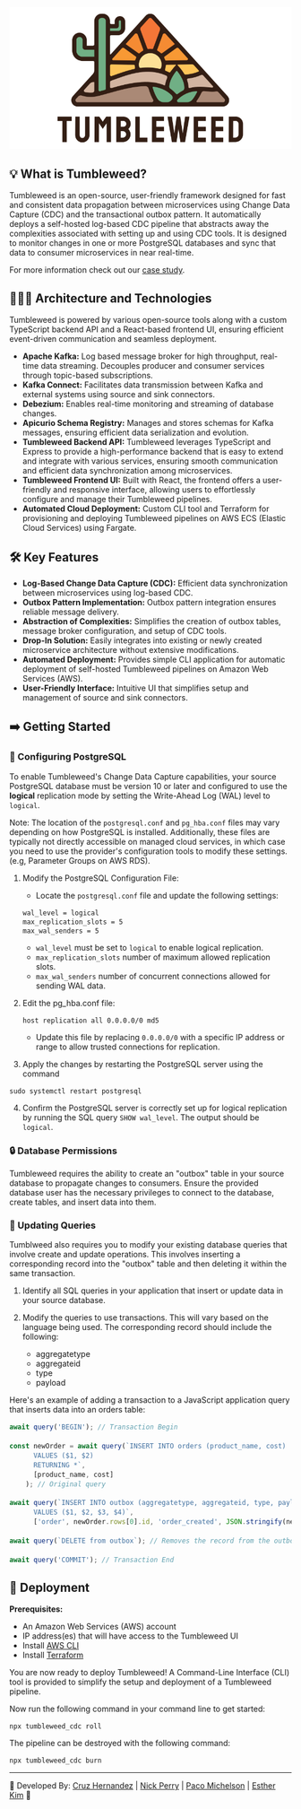 ![Tumbleweed](/profile/tumbleweed_logo_rectangle.svg)

## 💡 What is Tumbleweed?

Tumbleweed is an open-source, user-friendly framework designed for fast and consistent data propagation between microservices using Change Data Capture (CDC) and the transactional outbox pattern.
It automatically deploys a self-hosted log-based CDC pipeline that abstracts away the complexities associated with setting up and using CDC tools. It is designed to monitor changes in one or more PostgreSQL databases and sync that data to consumer microservices in near real-time.

For more information check out our [case study](https://tumbleweed-cdc.github.io/docs/introduction/).

## 👷🏻‍♂️ Architecture and Technologies

Tumbleweed is powered by various open-source tools along with a custom TypeScript backend API and a React-based frontend UI, ensuring efficient event-driven communication and seamless deployment.

* **Apache Kafka:** Log based message broker for high throughput, real-time data streaming. Decouples producer and consumer services through topic-based subscriptions.
* **Kafka Connect:** Facilitates data transmission between Kafka and external systems using source and sink connectors.
* **Debezium:** Enables real-time monitoring and streaming of database changes.
* **Apicurio Schema Registry:** Manages and stores schemas for Kafka messages, ensuring efficient data serialization and evolution.
* **Tumbleweed Backend API:** Tumbleweed leverages TypeScript and Express to provide a high-performance backend that is easy to extend and integrate with various services, ensuring smooth communication and efficient data synchronization among microservices.
* **Tumbleweed Frontend UI:** Built with React, the frontend offers a user-friendly and responsive interface, allowing users to effortlessly configure and manage their Tumbleweed pipelines.
* **Automated Cloud Deployment:** Custom CLI tool and Terraform for provisioning and deploying Tumbleweed pipelines on AWS ECS (Elastic Cloud Services) using Fargate.

## 🛠️ Key Features

* **Log-Based Change Data Capture (CDC):** Efficient data synchronization between microservices using log-based CDC.
* **Outbox Pattern Implementation:** Outbox pattern integration ensures reliable message delivery.
* **Abstraction of Complexities:** Simplifies the creation of outbox tables, message broker configuration, and setup of CDC tools.
* **Drop-In Solution:** Easily integrates into existing or newly created microservice architecture without extensive modifications.
* **Automated Deployment:** Provides simple CLI application for automatic deployment of self-hosted Tumbleweed pipelines on Amazon Web Services (AWS).
* **User-Friendly Interface:** Intuitive UI that simplifies setup and management of source and sink connectors.

## ➡️ Getting Started

### 📝 Configuring PostgreSQL

To enable Tumbleweed's Change Data Capture capabilities, your source PostgreSQL database must be version 10 or later and configured to use the **logical** replication mode by setting the Write-Ahead Log (WAL) level to `logical`.

Note: The location of the `postgresql.conf` and `pg_hba.conf` files may vary depending on how PostgreSQL is installed. Additionally, these files are typically not directly accessible on managed cloud services, in which case you need to use the provider's configuration tools to modify these settings. (e.g, Parameter Groups on AWS RDS).
1. Modify the PostgreSQL Configuration File:
    * Locate the `postgresql.conf` file and update the following settings:
    ```
    wal_level = logical
    max_replication_slots = 5
    max_wal_senders = 5
    ```
   
    * `wal_level` must be set to `logical` to enable logical replication.
    * `max_replication_slots` number of maximum allowed replication slots.
    * `max_wal_senders` number of concurrent connections allowed for sending WAL data.
2. Edit the pg_hba.conf file:
    ```
    host replication all 0.0.0.0/0 md5
    ```
    * Update this file  by replacing `0.0.0.0/0` with a specific IP address or range to allow trusted connections for replication.
3. Apply the changes by restarting the PostgreSQL server using the command 
  ```
  sudo systemctl restart postgresql
  ```
4. Confirm the PostgreSQL server is correctly set up for logical replication by running the SQL query `SHOW wal_level`. The output should be `logical`.

### 🔒 Database Permissions

Tumbleweed requires the ability to create an "outbox" table in your source database to propagate changes to consumers. Ensure the provided database user has the necessary privileges to connect to the database, create tables, and insert data into them.

### 🔄 Updating Queries

Tumblweed also requires you to modify your existing database queries that involve create and update operations.  This involves inserting a corresponding record into the "outbox" table and then deleting it within the same transaction. 

1. Identify all SQL queries in your application that insert or update data in your source database.

2. Modify the queries to use transactions. This will vary based on the language being used. The corresponding record should include the following:
      * aggregatetype
      * aggregateid
      * type
      * payload

Here's an example of adding a transaction to a JavaScript application query that inserts data into an orders table:
```js
await query('BEGIN'); // Transaction Begin

const newOrder = await query(`INSERT INTO orders (product_name, cost)
      VALUES ($1, $2)
      RETURNING *`, 
      [product_name, cost]
    ); // Original query

await query(`INSERT INTO outbox (aggregatetype, aggregateid, type, payload)
      VALUES ($1, $2, $3, $4)`,
      ['order', newOrder.rows[0].id, 'order_created', JSON.stringify(newOrder.rows[0])]); // Corresponding record being inserting into the outbox table

await query(`DELETE from outbox`); // Removes the record from the outbox table

await query('COMMIT'); // Transaction End
```

## 🚀 Deployment

**Prerequisites:**

* An Amazon Web Services (AWS) account
* IP address(es) that will have access to the Tumbleweed UI
* Install [AWS CLI](https://aws.amazon.com/cli/)
* Install [Terraform](https://developer.hashicorp.com/terraform/tutorials/aws-get-started/install-cli)

You are now ready to deploy Tumbleweed! A Command-Line Interface (CLI) tool is provided to simplify the setup and deployment of a Tumbleweed pipeline.

Now run the following command in your command line to get started:

```
npx tumbleweed_cdc roll
```

The pipeline can be destroyed with the following command:

```
npx tumbleweed_cdc burn
```
---
🌵 Developed By: 
[Cruz Hernandez](https://github.com/archzedzenrun) | 
[Nick Perry](https://github.com/nickperry12) |
[Paco Michelson](https://github.com/jeffbbz) |
[Esther Kim](https://github.com/ekim1009) 🤝
